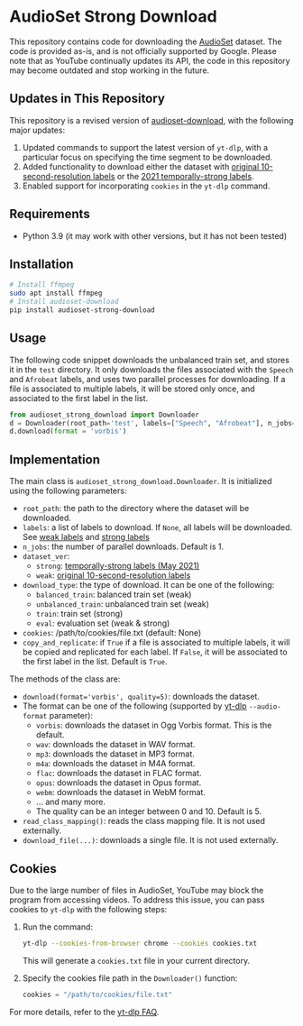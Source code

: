 # AudioSet Strong Download

This repository contains code for downloading the [AudioSet](https://research.google.com/audioset/) dataset.
The code is provided as-is, and is not officially supported by Google.
Please note that as YouTube continually updates its API, the code in this repository may become outdated and stop working in the future.

## Updates in This Repository
This repository is a revised version of [audioset-download](https://github.com/MorenoLaQuatra/audioset-download), with the following major updates:

1. Updated commands to support the latest version of `yt-dlp`, with a particular focus on specifying the time segment to be downloaded.
2. Added functionality to download either the dataset with [original 10-second-resolution labels](https://research.google.com/audioset/download.html) or the [2021 temporally-strong labels](https://research.google.com/audioset/download_strong.html).
3. Enabled support for incorporating `cookies` in the `yt-dlp` command. 

## Requirements

* Python 3.9 (it may work with other versions, but it has not been tested)

## Installation

```bash
# Install ffmpeg
sudo apt install ffmpeg
# Install audioset-download
pip install audioset-strong-download
```

## Usage

The following code snippet downloads the unbalanced train set, and stores it in the `test` directory.
It only downloads the files associated with the `Speech` and `Afrobeat` labels, and uses two parallel processes for downloading.
If a file is associated to multiple labels, it will be stored only once, and associated to the first label in the list.

```python
from audioset_strong_download import Downloader
d = Downloader(root_path='test', labels=["Speech", "Afrobeat"], n_jobs=2, download_type='eval', dataset_ver='strong', copy_and_replicate=False)
d.download(format = 'vorbis')
```

## Implementation

The main class is `audioset_strong_download.Downloader`. It is initialized using the following parameters:
* `root_path`: the path to the directory where the dataset will be downloaded.
* `labels`: a list of labels to download. If `None`, all labels will be downloaded. See [weak labels](http://storage.googleapis.com/us_audioset/youtube_corpus/v1/csv/class_labels_indices.csv) and [strong labels](http://storage.googleapis.com/us_audioset/youtube_corpus/strong/mid_to_display_name.tsv)
* `n_jobs`: the number of parallel downloads. Default is 1.
* `dataset_ver`:
  * `strong`: [temporally-strong labels (May 2021)](https://research.google.com/audioset/download_strong.html)
  * `weak`: [original 10-second-resolution labels](https://research.google.com/audioset/download.html)
* `download_type`: the type of download. It can be one of the following:
  * `balanced_train`: balanced train set (weak)
  * `unbalanced_train`: unbalanced train set (weak)
  * `train`: train set (strong)
  * `eval`: evaluation set (weak & strong)
* `cookies`: /path/to/cookies/file.txt (default: None) 
* `copy_and_replicate`: if `True` if a file is associated to multiple labels, it will be copied and replicated for each label. If `False`, it will be associated to the first label in the list. Default is `True`.

The methods of the class are:
* `download(format='vorbis', quality=5)`: downloads the dataset. 
* The format can be one of the following (supported by [yt-dlp](https://github.com/yt-dlp/yt-dlp#post-processing-options) `--audio-format` parameter):
    * `vorbis`: downloads the dataset in Ogg Vorbis format. This is the default.
    * `wav`: downloads the dataset in WAV format.
    * `mp3`: downloads the dataset in MP3 format.
    * `m4a`: downloads the dataset in M4A format.
    * `flac`: downloads the dataset in FLAC format.
    * `opus`: downloads the dataset in Opus format.
    * `webm`: downloads the dataset in WebM format.
    * ... and many more.
  * The quality can be an integer between 0 and 10. Default is 5.
* `read_class_mapping()`: reads the class mapping file. It is not used externally.
* `download_file(...)`: downloads a single file. It is not used externally.

## Cookies

Due to the large number of files in AudioSet, YouTube may block the program from accessing videos. To address this issue, you can pass cookies to `yt-dlp` with the following steps:
1. Run the command:  
   ```bash
   yt-dlp --cookies-from-browser chrome --cookies cookies.txt
   ```  
   This will generate a `cookies.txt` file in your current directory.

2. Specify the cookies file path in the `Downloader()` function:  
   ```python
   cookies = "/path/to/cookies/file.txt"
   ```

For more details, refer to the [yt-dlp FAQ](https://github.com/yt-dlp/yt-dlp/wiki/FAQ#how-do-i-pass-cookies-to-yt-dlp).
